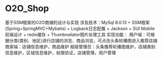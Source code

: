 # O2O_Shop
基于SSM框架的O2O商铺的设计与实现
涉及技术：MySql 8.0.13 + SSM框架(Spring+SpringMVC+Mybatis) + Logback日志配置 + Jackson + SUI Mobile前端设计 + redis缓存 + Thumbnailator图片处理工具
实现功能：
用户端：可根据分类(类别、地区)进行店铺的浏览、商品浏览，可点击头条轮播图进入推荐店铺
商家端：店铺信息维护，商品维护
超级管理员：头条推荐轮播图维护，店铺类别信息维护，区域信息维护，权限验证，店铺管理，用户管理
